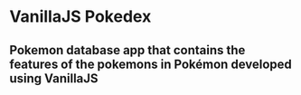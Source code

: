 # VanillaJS Pokedex

## Pokemon database app that contains the features of the pokemons in Pokémon developed using VanillaJS
